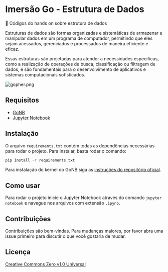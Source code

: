 # Imersão Go - Estrutura de Dados

🎲 Códigos do hands on sobre estrutura de dados

Estruturas de dados são formas organizadas e sistemáticas de armazenar e manipular dados em um programa de computador, permitindo que eles sejam acessados, gerenciados e processados de maneira eficiente e eficaz.

Essas estruturas são projetadas para atender a necessidades específicas, como a realização de operações de busca, classificação ou filtragem de dados, e são fundamentais para o desenvolvimento de aplicativos e sistemas computacionais sofisticados.

![gopher.png](gopher.png)

## Requisitos

- [GoNB](https://github.com/janpfeifer/gonb)
- [Jupyter Notebook](https://jupyter.org/install)

## Instalação

O arquivo `requirements.txt` contém todas as dependências necessárias para rodar o projeto. Para instalar, basta rodar o comando:

```bash
pip install -r requirements.txt
```

Para instalação do kernel do GoNB siga as [instruções do repositório oficial](https://github.com/janpfeifer/gonb?tab=readme-ov-file#installation).

## Como usar

Para rodar o projeto inicie o Jupyter Notebook através do comando `jupyter notebook` e navegue nos arquivos com extensão `.ipynb`.

## Contribuições

Contribuições são bem-vindas. Para mudanças maiores, por favor abra uma issue primeiro para discutir o que você gostaria de mudar.

## Licença

[Creative Commons Zero v1.0 Universal](https://creativecommons.org/publicdomain/zero/1.0/)
